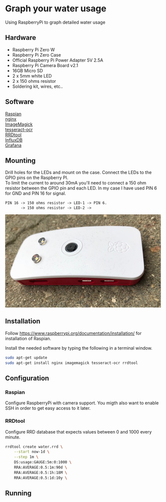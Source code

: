 # Graph your water usage

Using RaspberryPi to graph detailed water usage

## Hardware

* Raspberry Pi Zero W  
* Raspberry Pi Zero Case  
* Official Raspberry Pi Power Adapter 5V 2.5A  
* Raspberry Pi Camera Board v2.1  
* 16GB Micro SD  
* 2 x 5mm white LED  
* 2 x 150 ohms resistor  
* Soldering kit, wires, etc..  

## Software

[Raspian](https://www.raspbian.org/)  
[nginx](https://nginx.org/en/)  
[ImageMagick](https://www.imagemagick.org/)  
[tesseract-ocr](https://github.com/tesseract-ocr/)  
[RRDtool](https://oss.oetiker.ch/rrdtool/)  
[InfluxDB](https://www.influxdata.com)  
[Grafana](https://grafana.com)  

## Mounting

Drill holes for the LEDs and mount on the case. Connect the LEDs to the GPIO pins on the Raspberry PI.  
To limit the current to around 30mA you'll need to connect a 150 ohm resistor between the GPIO pin and each LED. In my case I have used PIN 6 for GND and PIN 16 for signal.  
```text
PIN 16 -> 150 ohms resistor -> LED-1 -> PIN 6.
       -> 150 ohms resistor -> LED-2 ->
```

![Device](images/device.jpg)

## Installation

Follow https://www.raspberrypi.org/documentation/installation/ for installation of Raspian.  

Install the needed software by typing the following in a terminal window.  
```bash
sudo apt-get update
sudo apt-get install nginx imagemagick tesseract-ocr rrdtool
```

## Configuration

### Raspian

Configure RaspberryPi with camera support. You migth also want to enable SSH in order to get easy access to it later.  

### RRDtool

Configure RRD database that expects values between 0 and 1000 every minute.  

```bash
rrdtool create water.rrd \
    --start now-1d \
    --step 1m \
    DS:usage:GAUGE:5m:0:1000 \
    RRA:AVERAGE:0.5:1m:90d \
    RRA:AVERAGE:0.5:1h:18M \
    RRA:AVERAGE:0.5:1d:10y \
```

## Running
